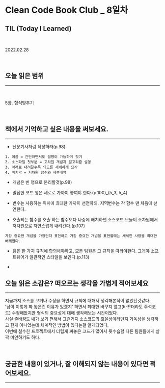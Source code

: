 # Clean Code Book Club _ 8일차

## TIL (Today I Learned)
</br>

2022.02.28

</br>

## 오늘 읽은 범위

***
<br>

5장. 형식맞추기

<br>

## 책에서 기억하고 싶은 내용을 써보세요.
***
* 신문기사처럼 작성하라(p.98)
```
1. 이름 = 간단하면서도 설명이 가능하게 짓기
2. 소스파일 첫부분 = 고차원 개념과 알고리즘 설명
3. 아래로 내려갈수록 의도를 세세하게 묘사
4. 마지막 = 저차원 함수와 세부내역
```

* 개념은 빈 행으로 분리할것(p.98)

* 밀접한 코드 행은 세로로 가까이 놓여야 한다.(p.100)_(5_3, 5_4)

* 변수는 사용하는 위치에 최대한 가까이 선언하되, 지역변수는 각 함수 맨 처음에 선언한다.

* 호출되는 함수를 호출 하는 함수보다 나중에 배치하면 소스코드 모듈이 소차원에서 저차원으로 자연스럽게 내려간다.(p.107)
```
가장 중요한 개념을 가장먼저 표현하고 가장 중요한 개념을 표현할때는 세세한 사항을 최대한 배제한다.
```

* 팀은 한 가지 규칙에 합의해야하고, 모든 팀원은 그 규칙을 따라야한다. 그래야 소프트웨어가 일관적인 스타일을 보인다.(p.113)

* 

## 오늘 읽은 소감은? 떠오르는 생각을 가볍게 적어보세요
***
지금까지 소스를 보거나 수정을 하면서 규칙에 대해서 생각해본적이 없었던것같다.
<br>
'남이 이렇게 짜 놓은건 이유가 있겠지' 하면서 최대한 바꾸지 않고(바꾸더라도 주석코드) 수정해왔지만 형식의 중요성에 대해 생각해보는 시간이었다.
<br>
사실 줄바꿈도 내가 보기 편해서 그런거지 소스코드의 효율성이라던지 가독성을 생각하고 한게 아니었는데 체계적인 방법이 있다는걸 알게되었다.
<br>
이번에 철수한 프로젝트에서 더럽게 짜놓은 코드가 많아서 뒷수습할 다른 팀원들에게 살짝 미안하기도 하다.

<br>

## 궁금한 내용이 있거나, 잘 이해되지 않는 내용이 있다면 적어보세요.

***